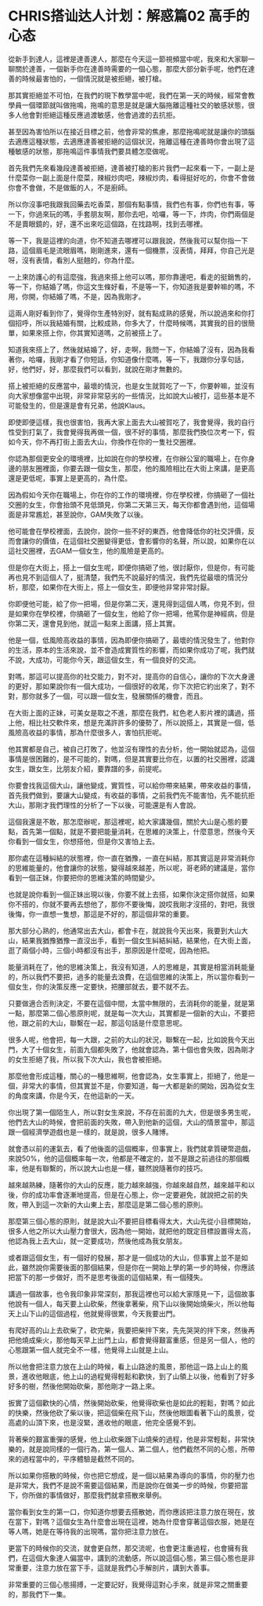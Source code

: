 # CHRIS搭讪达人计划：解惑篇02 高手的心态

從新手到達人，這裡是達善達人，那麼在今天這一節視頻當中呢，我來和大家聊一聊關於達善，一個新手你在達善時需要的一個心態，那麼大部分新手呢，他們在達善的時候最害怕的，一個情況就是被拒絕，被打槍。

那其實拒絕並不可怕，在我們的現下教學當中呢，我們在第一天的時候，經常會教學員一個環節就叫做拖鳴，拖鳴的意思是就是讓大腦拖離這種社交的敏感狀態，很多人他會對拒絕這種反應過渡敏感，他會過渡的去抗拒。

甚至因為害怕所以在接近目標之前，他會非常的焦慮，那麼拖鳴呢就是讓你的頭腦去適應這種狀態，去適應達善被拒絕的這個狀況，拖離這種在達善時你會出現了這種敏感的狀態，那拖鳴這件事情我們要具體怎麼做呢。

首先我們先來看幾段達善被拒絕，達善被打槍的影片我們一起來看一下，一副上是什麼菜你一副上面是什麼菜，辣椒炒肉吧，辣椒炒肉，看得挺好吃的，你會不會做你會不會做，不是做飯的人，不是廚師。

所以你沒事吧我跟我回藥去吃香菜，那個有點事情，我們也有事，你們也有事，等一下，你過來玩的嗎，手套朋友啊，那你去吧，哈囉，等一下，炸肉，你們兩個是不是賣眼鏡的，好，還不出來吃這個路，在找路啊，找到去哪裡。

等一下，我是這裡的向道，你不知道去哪裡可以跟我說，然後我可以幫你指一下路，這個眉毛是流眼眉嗎，剛剛進來，還有一個機票，沒表情，拜拜，你自己光是呀，沒有表情，看別人挺翹的，你為什麼。

一上來防護心的有這麼強，我過來搭上他可以嗎，那你靠邊吧，看走的挺銷售的，等一下，你結婚了嗎，你這文生條好看，不是等一下，你知道我是要幹嘛的嗎，不用，你開，你結婚了嗎，不是，因為我剛才。

這兩人剛好看到你了，覺得你生產特別好，就有點成熟的感覺，所以說過來和你打個招呼，所以我結婚有關，比較成熟，你多大了，什麼時候嗎，其實我的目的很簡單，如果來搭上你，你其實知道嗎，之前被搭上了。

知道我來搭上了，然後就結婚了，好，走啊，我問一下，你結婚了沒有，因為我看著你，哈囉，我剛才看了你短話，你知道像什麼嗎，等一下，我跟你分享句話，好，他們好，好，那麼我們可以看到，就說在剛才無數的。

搭上被拒絕的反應當中，最壞的情況，也是女生就賀吃了一下，你要幹嘛，並沒有向大家想像當中出現，非常非常惡劣的一些情況，比如說大山被打，這些基本是不可能發生的，但是還是會有兄弟，他說Klaus。

即使即便這樣，我也很害怕，我再大家上面去大山被賀吃了，我會覺得，我的自行性受到打氣了，我會覺得我再做一個，很不好的事情，那麼我們換位次考一下，假如今天，你不再打街上面去大山，你換作在你的一隻社交圈裡。

你認為那個更安全的環境裡，比如說在你的學校裡，在你辦公室的職場上，在你身邊的朋友圈裡面，你要去跟一個女生，那麼，他的風險相比在大街上來講，是更高還是更低呢，事實上是更高的，為什麼。

因為假如今天你在職場上，你在你的工作的環境裡，你在學校裡，你搞砸了一個社交圈的女生，你會抬頭不見低頭見，你第二天第三天，每天你都會遇到他，這個場面是非常尷尬，甚至說你，GAM失敗了以後。

他可能會在學校裡面，去說你，說你一些不好的東西，他會降低你的社交評價，反而會讓你的價值，在這個社交圈變得更低，會影響你的名聲，所以說，如果你在以這社交圈裡，去GAM一個女生，他的風險是更高的。

但是你在大街上，搭上一個女生呢，即便你搞砸了他，很討厭你，但是你，有可能再也見不到這個人了，挺清楚，我們先不說最好的情況，我們先從最壞的情況分析，那麼，如果你在大街上，搭上一個女生，即便他非常非常討厭。

你即便他可能，給了你一把場，但是你第二天，還見得到這個人嗎，你見不到，但是如果你在學校裡，你搞砸了一個女生，他給了你一把場，他罵你是神經病，但是你第二天，還會見到他，就這一點來上面講，搭上其實。

他是一個，低風險高收益的事情，因為即便你搞砸了，最壞的情況發生了，他對你的生活，原本的生活來說，並不會造成實質性的影響，而如果你成功了呢，我們就不說，大成功，可能你今天，跟這個女生，有一個良好的交流。

對嗎，那這可以提高你的社交能力，對不对，提高你的自信心，讓你的下次大身邊的更好，那如果說你有一個大成功，一個很好的收尾，你下次把它約出來了，對不對，那你就多了一個，可以跟一個女生，發展關係的機會，而且。

在大街上面的正妹，可美女是取之不進，那麼在我們，紅色老人影片裡的講過，搭上他，相比社交軟件來，想是充滿許許多的優勢了，所以說搭上，其實是一個，低風險高收益的事情，那為什麼很多人，害怕抗拒呢。

他其實都是自己，被自己打敗了，他並沒有理性的去分析，他一開始就認為，這個事情是很困難的，是不可能的，對嗎，但是其實要比你在，以置的社交圈裡，認識女生，跟女生，比朋友介紹，要靠譜的多，前提呢。

你要會找我這個大山，讓他變成，實質性，可以給你帶來結果，帶來收益的事情，首先我們做到，要讓大山變成，有收益的事情，之前我們先不能害怕，先不能抗拒大山，那剛才我們理性的分析了一下以後，可能還是有人會說。

這個我還是不敢，那怎麼辦呢，那這裡呢，給大家講幾個，關於大山是心態的要點，首先第一個點，就是不要把能量消耗，在思維的決策上，什麼意思，然後今天你看到一個女生，你想搭他，但是你又害怕上去。

那你處在這種糾結的狀態裡，你一直在猶豫，一直在糾結，那其實這是非常消耗你的思維能量的，他會讓你的狀態，變得越來越差，所以呢，哥老師的建議是，當你看到一個正妹，你要把你的思維決策的時間變少。

也就是說你看到一個正妹出現以後，你要不就上去搭，如果你決定搭你就搭，如果你不搭的，你就不要再去想他了，那你不要後悔，說哎我剛才沒搭的，對吧，我很後悔，你一直想一隻想，那這是不好的，那這個非常的重要。

那大部分心熟的，他通常出去大山，都會卡在，就說我今天出來，我要到大山大山，結果我猶豫猶豫一直沒出手，看到一個女生糾結糾結，結果他，在大街上面，逛了兩個小時，三個小時都沒有出手，那原因是什麼呢，因為他把。

能量消耗在了，他的思維決策上，我沒有知道，人的思維是，其實是相當消耗能量的，所以我們不要把，過多的能量去浪費，在這個思維的決策上，所以當你看到一個女生，你的決策反應一定要快，把腰部就去，要不就不去。

只要做適合否則決定，不要在這個中間，太當中無限的，去消耗你的能量，就是第一點，那麼第二個心態原則呢，就是每一次大山，其實都是一個新的大山，不要把他，跟之前的大山，聯繫在一起，那這句話是什麼意思呢。

很多人呢，他會把，每一大跟，之前的大山的狀況，聯繫在一起，比如說我今天出門，大了十個女生，前面九個都失敗了，他就會認為，第十個也會失敗，因為剛才的女生拒絕了我，所以我下次大山，我也會被拒絕。

那麼他會形成這種，關心的一種思維啊，他會認為，女生事實上，拒絕了，他是一個，非常大的事情，但其實並不是，你要知道，每一大都是新的開始，因為從女生的角度來講，你是今天，在他這新的一天。

你出現了第一個陌生人，所以對女生來說，不存在前面的九大，但是很多男生呢，他們去大山的時候，會把前面的失敗，帶入到他新的這個，大山的情景當中，那這跟一個經濟學遊戲也是一樣的，就是說，很多人賭博。

就會憑以前的運氣去，看了他後面的這個概率，但事實上，我們就拿質硬幣遊戲，來說50%，他的這個概率每一次，他都是不確定的，並不是跟之前過往的那個概率，他是有聯繫的，所以說大山也是一樣，雖然說隨著你的技巧。

越來越熟練，隨著你的大山的反應，能力越來越強，你越來越自然，越來越平和以後，你的成功率會逐漸地提高，但是在心態上，你一定要避免，就說把之前的失敗，帶入到這一次新的大山東上去，那麼這是第二個心態的原則。

那麼第三個心態的原則，就是說大山不要把目標看得太大，大山先從小目標開始，很多人他之所以大山壓力會很大，因為他一開始，就把他的既定目標設置得太高，他認為我上去大山，就一定要成功，然後他成為我女朋友。

或者跟這個女生，有一個好的發展，那才是一個成功的大山，但事實上並不是如此，雖然說你需要後面的那個結果，但是你在一開始上學的第一步的時候，你應該把當下的那一步做好，而不是思考後面的這個結果，有一個殘失。

講過一個故事，也令我印象非常深刻，那我這裡也可以給大家隱見一下，這個故事他說有一個人，每天要上山砍柴，然後拿著柴，飛下山以後開始燒柴火，所以他每天上山下山的這個過程，他就覺得很累，今天我要出門。

有爬好高的山上去砍柴了，砍完柴，我要把柴拌下來，先先哭哭的拌下來，然後再把他燒成柴火，那他每天早上出門上山，都會覺得艱富重感，但是另一個人，他的心態跟第一個人就完全不一樣，他覺得上山就是上山。

所以他會把注意力放在上山的時候，看上山路途的風景，那他這一路上山上的風景，進收他眼底，他上山的過程覺得輕鬆和歡快，到了山領上以後，他看到了好多好多的樹，然後他開始砍柴，那他剛才一路上來。

扳實了這個歡快的心情，然後開始砍柴，他覺得砍柴也是如此的輕鬆，對嗎？如此的快樂，然後他砍了柴以後，把這個柴在飛下山，然後他眼圖看著下山的風景，從高處的山頂下來，也是沒緊，進收他的眼底，他完全感覺不到。

背著柴的艱富重彈的感覺，他上山砍柴跟下山燒柴的過程，他是非常輕鬆，非常快樂的，就是說同樣的一個行為，第一個人、第二個人，他們截然不同的心態，所帶來的過程當中的，平序體驗是截然不同的。

所以如果你搭散的時候，你也把它想成，是一個以結果為導向的事情，你的壓力也是非常大，我們不是說不需要這個結果，而是說你在做美一步的時候，你要把當下，你所做的事情做好，那麼我們就拿搭散來舉例。

當你看到女生的第一口，你知道你想要去搭散她，而你應該把注意力放在現在，放在當下，對嗎？這個女生為什麼會出現在這裡，她為什麼會穿著這個衣服，她是在等人嗎，她是在等待我的出現嗎，當你把注意力放在。

更當下的時候你的交流，就會更自然，那交流呢，也會更注重過程，也會擁有我們，在這個大象達人偏當中，講到的流動感，所以說這個心態，第三個心態也是非常重要，注意力放在當下手，這就是我們心手解剖片，講到大善事。

非常重要的三個心態揚搏，一定要記好，我覺得這對心手來，就是非常之關重要的，那我們下一集。